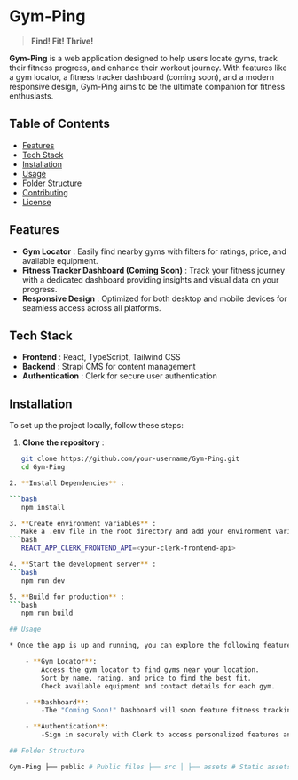 # Gym-Ping

> **Find! Fit! Thrive!** 

 **Gym-Ping** is a web application designed to help users locate gyms, track their fitness progress, and enhance their workout journey. With features like a gym locator, a fitness tracker dashboard (coming soon), and a modern responsive design, Gym-Ping aims to be the ultimate companion for fitness enthusiasts.

## Table of Contents

* [Features](#features)
* [Tech Stack](#tech-stack)
* [Installation](#installation)
* [Usage](#usage)
* [Folder Structure](#folder-structure)
* [Contributing](#contributing)
* [License](#license)

## Features

* **Gym Locator** : Easily find nearby gyms with filters for ratings, price, and available equipment.
* **Fitness Tracker Dashboard (Coming Soon)** : Track your fitness journey with a dedicated dashboard providing insights and visual data on your progress.
* **Responsive Design** : Optimized for both desktop and mobile devices for seamless access across all platforms.

## Tech Stack

* **Frontend** : React, TypeScript, Tailwind CSS
* **Backend** : Strapi CMS for content management
* **Authentication** : Clerk for secure user authentication

## Installation

To set up the project locally, follow these steps:

1. **Clone the repository** :
   

```bash
   git clone https://github.com/your-username/Gym-Ping.git
   cd Gym-Ping

2. **Install Dependencies** :

```bash
   npm install

3. **Create environment variables** :
   Make a .env file in the root directory and add your environment variable
```bash
   REACT_APP_CLERK_FRONTEND_API=<your-clerk-frontend-api>

4. **Start the development server** :
```bash
   npm run dev

5. **Build for production** :
```bash
   npm run build

## Usage

* Once the app is up and running, you can explore the following features:

    - **Gym Locator**:
        Access the gym locator to find gyms near your location.
        Sort by name, rating, and price to find the best fit.
        Check available equipment and contact details for each gym.

    - **Dashboard**:
        -The "Coming Soon!" Dashboard will soon feature fitness tracking capabilities, allowing you to monitor your progress.

    - **Authentication**:
        -Sign in securely with Clerk to access personalized features and save preferences.

## Folder Structure

Gym-Ping ├── public # Public files ├── src │ ├── assets # Static assets (e.g., images, JSON files) │ ├── components # Reusable UI components (e.g., Header, Footer) │ ├── pages # Application pages (e.g., Locator, Dashboard) │ ├── App.tsx # Main app component │ └── index.tsx # Entry point of the app ├── .env # Environment variables ├── package.json # Project configuration and dependencies └── README.md # Project documentation
